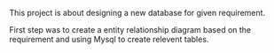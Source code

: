 This project is about designing a new database for given requirement.

First step was to create a entity relationship diagram based on the requirement and using Mysql to create relevent tables. 

